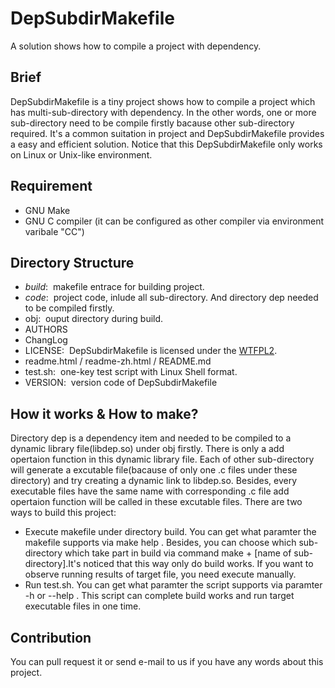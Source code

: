 # DepSubdirMakefile
A solution shows how to compile a project with dependency.
## Brief
DepSubdirMakefile is a tiny project shows how to compile a project which has multi-sub-directory with dependency. In the other words, one or more sub-directory need to be compile firstly bacause other sub-directory required. It's a common suitation in project and DepSubdirMakefile provides a easy and efficient solution. Notice that this DepSubdirMakefile only works on Linux or Unix-like environment.
## Requirement
- GNU Make
- GNU C compiler (it can be configured as other compiler via environment varibale "CC")
## Directory Structure
- *build*: &nbsp;makefile entrace for building project.
- *code*: &nbsp;project code, inlude all sub-directory. And directory dep needed to be compiled firstly.
- obj: &nbsp;ouput directory during build.
- AUTHORS
- ChangLog
- LICENSE: &nbsp;DepSubdirMakefile is licensed under the [WTFPL2](https://wtfpl2.com).
- readme.html / readme-zh.html / README.md
- test.sh: &nbsp;one-key test script with Linux Shell format.
- VERSION: &nbsp;version code of DepSubdirMakefile
## How it works & How to make?
Directory dep is a dependency item and needed to be compiled to a dynamic library file(libdep.so) under obj firstly. There is only a add opertaion function in this dynamic library file. Each of other sub-directory will generate a excutable file(bacause of only one .c files under these directory) and try creating a dynamic link to libdep.so. Besides, every executable files have the same name with corresponding .c file add opertaion function will be called in these excutable files.
There are two ways to build this project:
- Execute makefile under directory build. You can get what paramter the makefile supports via  make help . Besides, you can choose which sub-directory which take part in build via command  make  + [name of sub-directory].It's noticed that this way only do build works. If you want to observe running results of target file, you need execute manually.
- Run test.sh. You can get what paramter the script supports via paramter  -h or  --help . This script can complete build works and run target executable files in one time.
## Contribution
You can pull request it or send e-mail to us if you have any words about this project.

